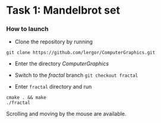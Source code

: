 # Task 1: Mandelbrot set

### How to launch
* Clone the repository by running
```
git clone https://github.com/lergor/ComputerGraphics.git
```
* Enter the directory *ComputerGraphics*
* Switch to the *fractal* branch `git checkout fractal`

* Enter `fractal` directory and run
```
cmake . && make
./fractal
```

Scrolling and moving by the mouse are available.
